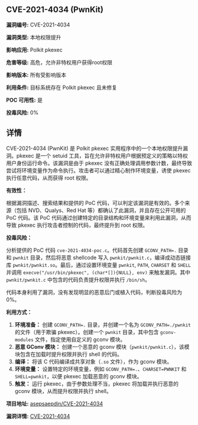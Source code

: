 ## CVE-2021-4034 (PwnKit)

**漏洞编号:** CVE-2021-4034

**漏洞类型:** 本地权限提升

**影响应用:** Polkit pkexec

**危害等级:** 高危，允许非特权用户获得root权限

**影响版本:** 所有受影响版本

**利用条件:** 目标系统存在 Polkit pkexec 且未修复

**POC 可用性:** 是

**投毒风险:** 0%

## 详情

CVE-2021-4034 (PwnKit) 是 Polkit pkexec 实用程序中的一个本地权限提升漏洞。pkexec 是一个 setuid 工具，旨在允许非特权用户根据预定义的策略以特权用户身份运行命令。该漏洞是由于 pkexec 没有正确处理调用参数计数，最终导致尝试将环境变量作为命令执行。攻击者可以通过精心制作环境变量，诱使 pkexec 执行任意代码，从而获得 root 权限。

**有效性：**

根据漏洞描述、搜索结果和提供的 PoC 代码，可以判定该漏洞是有效的。多个来源（包括 NVD、Qualys、Red Hat 等）都确认了此漏洞，并且存在公开可用的 PoC 代码。该 PoC 代码通过创建特定的目录结构和环境变量来利用此漏洞，从而导致 pkexec 执行攻击者控制的代码，最终提升到 root 权限。

**投毒风险：**

分析提供的 PoC 代码 `cve-2021-4034-poc.c`。代码首先创建 `GCONV_PATH=.` 目录和 `pwnkit` 目录，然后将恶意 shellcode 写入 `pwnkit/pwnkit.c`，编译成动态链接库 `pwnkit/pwnkit.so`。最后，通过设置环境变量 `pwnkit`, `PATH`, `CHARSET` 和 `SHELL` 并调用 `execve("/usr/bin/pkexec", (char*[]){NULL}, env)` 来触发漏洞。其中 `pwnkit/pwnkit.c` 中包含的代码负责提升权限并执行 `/bin/sh`。

代码本身利用了漏洞，没有发现明显的恶意后门或植入代码，判断投毒风险为 0%。

**利用方式：**

1.  **环境准备：** 创建 `GCONV_PATH=.` 目录，并创建一个名为 `GCONV_PATH=./pwnkit` 的文件（用于欺骗 pkexec）。创建一个 `pwnkit` 目录，其中包含 `gconv-modules` 文件，指定使用自定义的 gconv 模块。
2.  **恶意 GConv 模块：** 创建一个恶意的 gconv 模块（`pwnkit/pwnkit.c`），该模块包含在加载时提升权限并执行 shell 的代码。
3.  **编译：** 将该 C 代码编译成共享对象（`.so` 文件），作为 gconv 模块。
4.  **环境变量：** 设置特定的环境变量，例如 `GCONV_PATH=.`、`CHARSET=PWNKIT` 和 `SHELL=pwnkit`，以便 pkexec 加载恶意的 gconv 模块。
5.  **触发：** 运行 pkexec，由于参数处理不当，pkexec 将加载并执行恶意的 gconv 模块，从而提升权限并执行 shell。

**项目地址:** [asepsaepdin/CVE-2021-4034](https://github.com/asepsaepdin/CVE-2021-4034)

**漏洞详情:** [CVE-2021-4034](https://nvd.nist.gov/vuln/detail/CVE-2021-4034)
